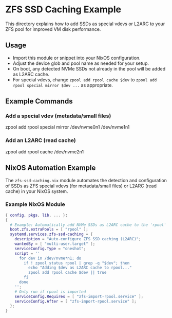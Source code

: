# ZFS SSD Caching Example

This directory explains how to add SSDs as special vdevs or L2ARC to your ZFS pool for improved VM disk performance.

## Usage

- Import this module or snippet into your NixOS configuration.
- Adjust the device glob and pool name as needed for your setup.
- On boot, any detected NVMe SSDs not already in the pool will be added as L2ARC cache.
- For special vdevs, change `zpool add rpool cache $dev` to `zpool add rpool special mirror $dev ...` as appropriate.

## Example Commands

### Add a special vdev (metadata/small files)

zpool add rpool special mirror /dev/nvme0n1 /dev/nvme1n1

### Add an L2ARC (read cache)

zpool add rpool cache /dev/nvme2n1

## NixOS Automation Example

The `zfs-ssd-caching.nix` module automates the detection and configuration of SSDs as ZFS special vdevs (for metadata/small files) or L2ARC (read cache) in your NixOS system.

### Example NixOS Module

```nix
{ config, pkgs, lib, ... }:
{
  # Example: Automatically add NVMe SSDs as L2ARC cache to the 'rpool' ZFS pool
  boot.zfs.extraPools = [ "rpool" ];
  systemd.services.zfs-ssd-caching = {
    description = "Auto-configure ZFS SSD caching (L2ARC)";
    wantedBy = [ "multi-user.target" ];
    serviceConfig.Type = "oneshot";
    script = ''
      for dev in /dev/nvme*n1; do
        if ! zpool status rpool | grep -q "$dev"; then
          echo "Adding $dev as L2ARC cache to rpool..."
          zpool add rpool cache $dev || true
        fi
      done
    '';
    # Only run if rpool is imported
    serviceConfig.Requires = [ "zfs-import-rpool.service" ];
    serviceConfig.After = [ "zfs-import-rpool.service" ];
  };
}
```
